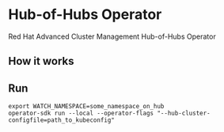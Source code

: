 [comment]: # ( Copyright Contributors to the Open Cluster Management project )

# Hub-of-Hubs Operator
Red Hat Advanced Cluster Management Hub-of-Hubs Operator

## How it works

## Run

```
export WATCH_NAMESPACE=some_namespace_on_hub
operator-sdk run --local --operator-flags "--hub-cluster-configfile=path_to_kubeconfig"
```

